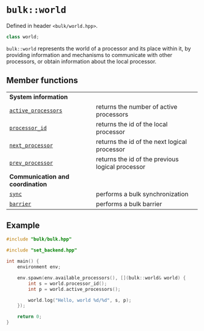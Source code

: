 # `bulk::world`

Defined in header `<bulk/world.hpp>`.

```cpp
class world;
```

`bulk::world` represents the world of a processor and its place within it, by providing information and mechanisms to communicate with other processors, or obtain information about the local processor.

## Member functions

|                                                   |                                                  |
|---------------------------------------------------|--------------------------------------------------|
| **System information**                            |                                                  |
| [`active_processors`](world/active_processors.md) | returns the number of active processors          |
| [`processor_id`](world/processor_id.md)           | returns the id of the local processor            |
| [`next_processor`](world/next_processor.md)       | returns the id of the next logical processor     |
| [`prev_processor`](world/prev_processor.md)       | returns the id of the previous logical processor |
| **Communication and coordination**                |                                                  |
| [`sync`](world/sync.md)                           | performs a bulk synchronization                  |
| [`barrier`](world/barrier.md)                     | performs a bulk barrier                          |

## Example

```cpp
#include "bulk/bulk.hpp"

#include "set_backend.hpp"

int main() {
    environment env;

    env.spawn(env.available_processors(), [](bulk::world& world) {
        int s = world.processor_id();
        int p = world.active_processors();

        world.log("Hello, world %d/%d", s, p);
    });

    return 0;
}
```
